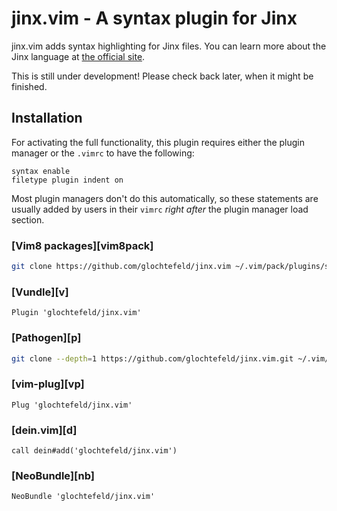 # jinx.vim - A syntax plugin for Jinx
jinx.vim adds syntax highlighting for Jinx files. You can learn more about the Jinx language at [the official site](https://jamesboer.github.io/Jinx/).

This is still under development! Please check back later, when it might be finished.

## Installation

For activating the full functionality, this plugin requires either the plugin
manager or the `.vimrc` to have the following:

```vim
syntax enable
filetype plugin indent on
```

Most plugin managers don't do this automatically, so these statements are
usually added by users in their `vimrc` _right after_ the plugin manager load
section.

### [Vim8 packages][vim8pack]

```sh
git clone https://github.com/glochtefeld/jinx.vim ~/.vim/pack/plugins/start/jinx.vim
```

### [Vundle][v]

```vim
Plugin 'glochtefeld/jinx.vim'
```

### [Pathogen][p]

```sh
git clone --depth=1 https://github.com/glochtefeld/jinx.vim.git ~/.vim/bundle/jinx.vim
```

### [vim-plug][vp]

```vim
Plug 'glochtefeld/jinx.vim'
```

### [dein.vim][d]

```vim
call dein#add('glochtefeld/jinx.vim')
```

### [NeoBundle][nb]

```vim
NeoBundle 'glochtefeld/jinx.vim'
